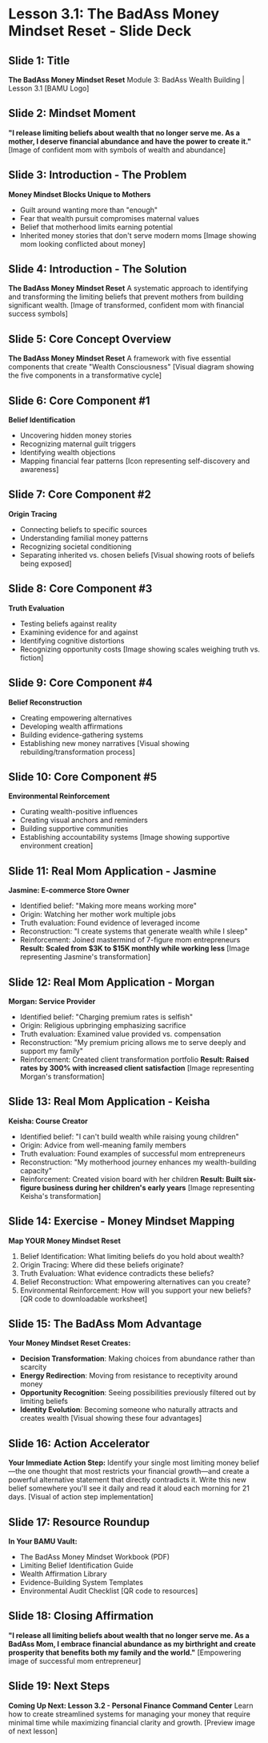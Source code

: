 # Lesson 3.1: The BadAss Money Mindset Reset - Slide Deck

## Slide 1: Title
**The BadAss Money Mindset Reset**
Module 3: BadAss Wealth Building | Lesson 3.1
[BAMU Logo]

## Slide 2: Mindset Moment
**"I release limiting beliefs about wealth that no longer serve me. As a mother, I deserve financial abundance and have the power to create it."**
[Image of confident mom with symbols of wealth and abundance]

## Slide 3: Introduction - The Problem
**Money Mindset Blocks Unique to Mothers**
- Guilt around wanting more than "enough"
- Fear that wealth pursuit compromises maternal values
- Belief that motherhood limits earning potential
- Inherited money stories that don't serve modern moms
[Image showing mom looking conflicted about money]

## Slide 4: Introduction - The Solution
**The BadAss Money Mindset Reset**
A systematic approach to identifying and transforming the limiting beliefs that prevent mothers from building significant wealth.
[Image of transformed, confident mom with financial success symbols]

## Slide 5: Core Concept Overview
**The BadAss Money Mindset Reset**
A framework with five essential components that create "Wealth Consciousness"
[Visual diagram showing the five components in a transformative cycle]

## Slide 6: Core Component #1
**Belief Identification**
- Uncovering hidden money stories
- Recognizing maternal guilt triggers
- Identifying wealth objections
- Mapping financial fear patterns
[Icon representing self-discovery and awareness]

## Slide 7: Core Component #2
**Origin Tracing**
- Connecting beliefs to specific sources
- Understanding familial money patterns
- Recognizing societal conditioning
- Separating inherited vs. chosen beliefs
[Visual showing roots of beliefs being exposed]

## Slide 8: Core Component #3
**Truth Evaluation**
- Testing beliefs against reality
- Examining evidence for and against
- Identifying cognitive distortions
- Recognizing opportunity costs
[Image showing scales weighing truth vs. fiction]

## Slide 9: Core Component #4
**Belief Reconstruction**
- Creating empowering alternatives
- Developing wealth affirmations
- Building evidence-gathering systems
- Establishing new money narratives
[Visual showing rebuilding/transformation process]

## Slide 10: Core Component #5
**Environmental Reinforcement**
- Curating wealth-positive influences
- Creating visual anchors and reminders
- Building supportive communities
- Establishing accountability systems
[Image showing supportive environment creation]

## Slide 11: Real Mom Application - Jasmine
**Jasmine: E-commerce Store Owner**
- Identified belief: "Making more means working more"
- Origin: Watching her mother work multiple jobs
- Truth evaluation: Found evidence of leveraged income
- Reconstruction: "I create systems that generate wealth while I sleep"
- Reinforcement: Joined mastermind of 7-figure mom entrepreneurs
**Result: Scaled from $3K to $15K monthly while working less**
[Image representing Jasmine's transformation]

## Slide 12: Real Mom Application - Morgan
**Morgan: Service Provider**
- Identified belief: "Charging premium rates is selfish"
- Origin: Religious upbringing emphasizing sacrifice
- Truth evaluation: Examined value provided vs. compensation
- Reconstruction: "My premium pricing allows me to serve deeply and support my family"
- Reinforcement: Created client transformation portfolio
**Result: Raised rates by 300% with increased client satisfaction**
[Image representing Morgan's transformation]

## Slide 13: Real Mom Application - Keisha
**Keisha: Course Creator**
- Identified belief: "I can't build wealth while raising young children"
- Origin: Advice from well-meaning family members
- Truth evaluation: Found examples of successful mom entrepreneurs
- Reconstruction: "My motherhood journey enhances my wealth-building capacity"
- Reinforcement: Created vision board with her children
**Result: Built six-figure business during her children's early years**
[Image representing Keisha's transformation]

## Slide 14: Exercise - Money Mindset Mapping
**Map YOUR Money Mindset Reset**
1. Belief Identification: What limiting beliefs do you hold about wealth?
2. Origin Tracing: Where did these beliefs originate?
3. Truth Evaluation: What evidence contradicts these beliefs?
4. Belief Reconstruction: What empowering alternatives can you create?
5. Environmental Reinforcement: How will you support your new beliefs?
[QR code to downloadable worksheet]

## Slide 15: The BadAss Mom Advantage
**Your Money Mindset Reset Creates:**
- **Decision Transformation**: Making choices from abundance rather than scarcity
- **Energy Redirection**: Moving from resistance to receptivity around money
- **Opportunity Recognition**: Seeing possibilities previously filtered out by limiting beliefs
- **Identity Evolution**: Becoming someone who naturally attracts and creates wealth
[Visual showing these four advantages]

## Slide 16: Action Accelerator
**Your Immediate Action Step:**
Identify your single most limiting money belief—the one thought that most restricts your financial growth—and create a powerful alternative statement that directly contradicts it.
Write this new belief somewhere you'll see it daily and read it aloud each morning for 21 days.
[Visual of action step implementation]

## Slide 17: Resource Roundup
**In Your BAMU Vault:**
- The BadAss Money Mindset Workbook (PDF)
- Limiting Belief Identification Guide
- Wealth Affirmation Library
- Evidence-Building System Templates
- Environmental Audit Checklist
[QR code to resources]

## Slide 18: Closing Affirmation
**"I release all limiting beliefs about wealth that no longer serve me. As a BadAss Mom, I embrace financial abundance as my birthright and create prosperity that benefits both my family and the world."**
[Empowering image of successful mom entrepreneur]

## Slide 19: Next Steps
**Coming Up Next: Lesson 3.2 - Personal Finance Command Center**
Learn how to create streamlined systems for managing your money that require minimal time while maximizing financial clarity and growth.
[Preview image of next lesson]
